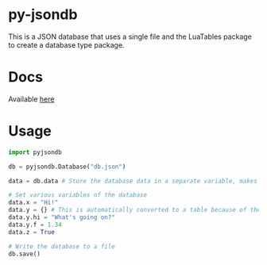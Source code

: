 # py-jsondb  
This is a JSON database that uses a single file and the LuaTables package to create a database type package.

# Docs
Available [here](https://pyjsondb.docs.skystuff.games)

# Usage
```py
import pyjsondb

db = pyjsondb.Database("db.json")

data = db.data # Store the database data in a separate variable, makes it quicker to access

# Set various variables of the database
data.x = "Hi!"
data.y = {} # This is automatically converted to a table because of the LuaTables package
data.y.hi = "What's going on?"
data.y.f = 1.34
data.z = True

# Write the database to a file
db.save()
```